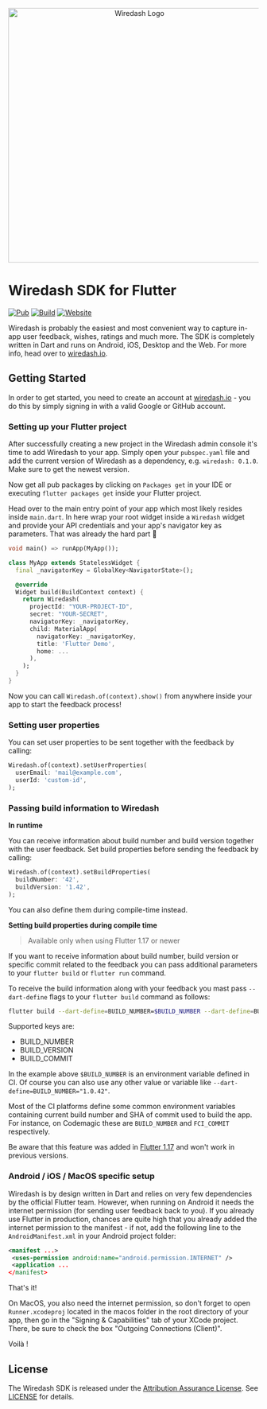 <p align="center">  
<img src="https://raw.githubusercontent.com/wiredashio/wiredash-sdk/master/.github/logo.svg?sanitize=true" width="512px" alt="Wiredash Logo">
</p>

# Wiredash SDK for Flutter

[![Pub](https://img.shields.io/pub/v/wiredash.svg)](https://pub.dartlang.org/packages/wiredash)
[![Build](https://img.shields.io/github/workflow/status/wiredashio/wiredash-sdk/Static%20Analysis)](https://github.com/wiredashio/wiredash-sdk/actions)
[![Website](https://img.shields.io/badge/website-wiredash.io-blue.svg)](https://wiredash.io/)
  
Wiredash is probably the easiest and most convenient way to capture in-app user feedback, wishes, ratings and much more. The SDK is completely written in Dart and runs on Android, iOS, Desktop and the Web. For more info, head over to [wiredash.io](https://wiredash.io). 
  
## Getting Started  
  
In order to get started, you need to create an account at [wiredash.io](https://wiredash.io) - you do this by simply signing in with a valid Google or GitHub account.

### Setting up your Flutter project

After successfully creating a new project in the Wiredash admin console it's time to add Wiredash to your app. Simply open your `pubspec.yaml` file and add the current version of Wiredash as a dependency, e.g. `wiredash: 0.1.0`. Make sure to get the newest version.

Now get all pub packages by clicking on `Packages get` in your IDE or executing `flutter packages get` inside your Flutter project.

Head over to the main entry point of your app which most likely resides inside `main.dart`. In here wrap your root widget inside a `Wiredash` widget and provide your API credentials and your app's navigator key as parameters. That was already the hard part 🙌

```dart
void main() => runApp(MyApp());

class MyApp extends StatelessWidget {
  final _navigatorKey = GlobalKey<NavigatorState>();

  @override
  Widget build(BuildContext context) {
    return Wiredash(
      projectId: "YOUR-PROJECT-ID",
      secret: "YOUR-SECRET",
      navigatorKey: _navigatorKey,
      child: MaterialApp(
        navigatorKey: _navigatorKey,
        title: 'Flutter Demo',
        home: ...
      ),
    );
  }  
}
```

Now you can call `Wiredash.of(context).show()` from anywhere inside your app to start the feedback process!

### Setting user properties

You can set user properties to be sent together with the feedback by calling:

```dart
Wiredash.of(context).setUserProperties(
  userEmail: 'mail@example.com',
  userId: 'custom-id',
);
```

### Passing build information to Wiredash

**In runtime**

You can receive information about build number and build version together with the user feedback. Set build properties before sending the feedback by calling:

```dart
Wiredash.of(context).setBuildProperties(
  buildNumber: '42',
  buildVersion: '1.42',
);
```

You can also define them during compile-time instead.

**Setting build properties during compile time**

> Available only when using Flutter 1.17 or newer

If you want to receive information about build number, build version or specific commit related to the feedback you can pass additional parameters to your `flutter build` or `flutter run` command.

To receive the build information along with your feedback you mast pass `--dart-define` flags to your `flutter build` command as follows:

```sh
flutter build --dart-define=BUILD_NUMBER=$BUILD_NUMBER --dart-define=BUILD_VERSION=$BUILD_VERSION --dart-define=BUILD_COMMIT=$FCI_COMMIT
```

Supported keys are:
* BUILD_NUMBER
* BUILD_VERSION
* BUILD_COMMIT

In the example above `$BUILD_NUMBER` is an environment variable defined in CI. Of course you can also use any other value or variable like `--dart-define=BUILD_NUMBER="1.0.42"`.

Most of the CI platforms define some common environment variables containing current build number and SHA of commit used to build the app. For instance, on Codemagic these are `BUILD_NUMBER` and `FCI_COMMIT` respectively.

Be aware that this feature was added in [Flutter 1.17](https://flutter.dev/docs/development/tools/sdk/release-notes/changelogs/changelog-1.17.0) and won't work in previous versions.

### Android / iOS / MacOS specific setup

Wiredash is by design written in Dart and relies on very few dependencies by the official Flutter team. However, when running on Android it needs the internet permission (for sending user feedback back to you). If you already use Flutter in production, chances are quite high that you already added the internet permission to the manifest - if not, add the following line to the `AndroidManifest.xml` in your Android project folder:

```xml
<manifest ...>
 <uses-permission android:name="android.permission.INTERNET" />
 <application ...
</manifest>
```
That's it!

On MacOS, you also need the internet permission, so don't forget to open `Runner.xcodeproj` located in the macos folder in the root directory of your app, then go in the "Signing & Capabilities" tab of your XCode project.
There, be sure to check the box "Outgoing Connections (Client)".

Voilà !
  
## License  
  
The Wiredash SDK is released under the [Attribution Assurance License](https://opensource.org/licenses/AAL). See [LICENSE](https://github.com/wiredashio/wiredash-sdk/blob/master/LICENSE) for details.
